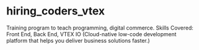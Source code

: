 # hiring_coders_vtex
Training program to teach programming, digital commerce. Skills Covered: Front End, Back End, VTEX IO (Cloud-native low-code development platform that helps you deliver business solutions faster.)
